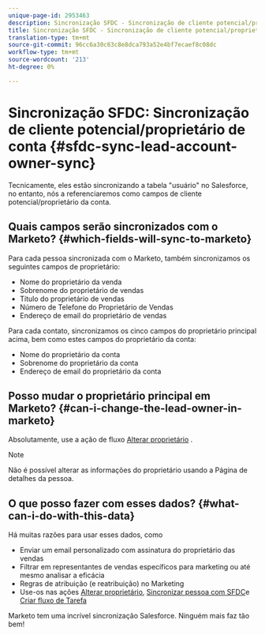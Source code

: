 ```yaml
---
unique-page-id: 2953463
description: Sincronização SFDC - Sincronização de cliente potencial/proprietário da conta - Documentos do Marketing - Documentação do produto
title: Sincronização SFDC - Sincronização de cliente potencial/proprietário da conta
translation-type: tm+mt
source-git-commit: 96cc6a30c63c8e8dca793a52e4bf7ecaef8c08dc
workflow-type: tm+mt
source-wordcount: '213'
ht-degree: 0%

---
```



# Sincronização SFDC: Sincronização de cliente potencial/proprietário de conta {#sfdc-sync-lead-account-owner-sync}

Tecnicamente, eles estão sincronizando a tabela &quot;usuário&quot; no Salesforce, no entanto, nós a referenciaremos como campos de cliente potencial/proprietário da conta.

## Quais campos serão sincronizados com o Marketo? {#which-fields-will-sync-to-marketo}

Para cada pessoa sincronizada com o Marketo, também sincronizamos os seguintes campos de proprietário:

* Nome do proprietário da venda
* Sobrenome do proprietário de vendas
* Título do proprietário de vendas
* Número de Telefone do Proprietário de Vendas
* Endereço de email do proprietário de vendas

Para cada contato, sincronizamos os cinco campos do proprietário principal acima, bem como estes campos do proprietário da conta:

* Nome do proprietário da conta
* Sobrenome do proprietário da conta
* Endereço de email do proprietário da conta

## Posso mudar o proprietário principal em Marketo? {#can-i-change-the-lead-owner-in-marketo}

Absolutamente, use a ação de fluxo [Alterar proprietário](../../../../product-docs/core-marketo-concepts/smart-campaigns/salesforce-flow-actions/change-owner.md) .

>[!NOTE]
>
>Não é possível alterar as informações do proprietário usando a Página [](../../../../product-docs/core-marketo-concepts/smart-lists-and-static-lists/managing-people-in-smart-lists/using-the-person-detail-page.md)de detalhes da pessoa.

## O que posso fazer com esses dados? {#what-can-i-do-with-this-data}

Há muitas razões para usar esses dados, como

* Enviar um email personalizado com assinatura do proprietário das vendas
* Filtrar em representantes de vendas específicos para marketing ou até mesmo analisar a eficácia
* Regras de atribuição (e reatribuição) no Marketing
* Use-os nas ações [Alterar proprietário](../../../../product-docs/core-marketo-concepts/smart-campaigns/salesforce-flow-actions/change-owner.md), [Sincronizar pessoa com SFDC](../../../../product-docs/core-marketo-concepts/smart-campaigns/salesforce-flow-actions/sync-person-to-sfdc.md)e [Criar fluxo de Tarefa](../../../../product-docs/core-marketo-concepts/smart-campaigns/salesforce-flow-actions/create-task.md)

Marketo tem uma incrível sincronização Salesforce. Ninguém mais faz tão bem!

